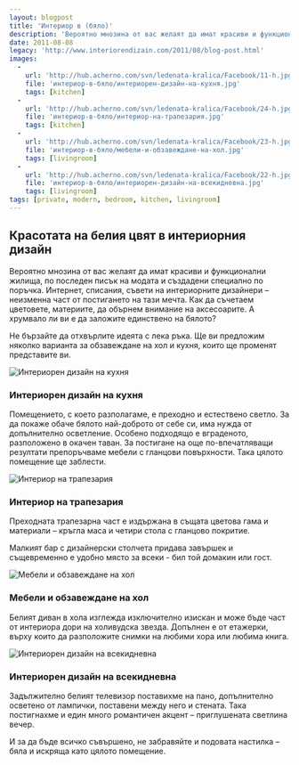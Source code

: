 ```yaml
---
layout: blogpost
title: 'Интериор в (бяло)'
description: 'Вероятно мнозина от вас желаят да имат красиви и функционални жилища, по последен писък на модата и създадени специално по поръчка. Интернет, списания, съвети на интериорните дизайнери – неизменна част от постигането на тази мечта. Как да съчетаем цветовете, материите, да обърнем внимание на аксесоарите. А хрумвало ли ви е да заложите единствено на бялото?'
date: 2011-08-08
legacy: 'http://www.interiorendizain.com/2011/08/blog-post.html'
images:
  -
    url: 'http://hub.acherno.com/svn/ledenata-kralica/Facebook/11-h.jpg'
    file: 'интериор-в-бяло/интериорен-дизайн-на-кухня.jpg'
    tags: [kitchen]
  -
    url: 'http://hub.acherno.com/svn/ledenata-kralica/Facebook/24-h.jpg'
    file: 'интериор-в-бяло/интериор-на-трапезария.jpg'
    tags: [kitchen]
  -
    url: 'http://hub.acherno.com/svn/ledenata-kralica/Facebook/23-h.jpg'
    file: 'интериор-в-бяло/мебели-и-обзавеждане-на-хол.jpg'
    tags: [livingroom]
  -
    url: 'http://hub.acherno.com/svn/ledenata-kralica/Facebook/22-h.jpg'
    file: 'интериор-в-бяло/интериорен-дизайн-на-всекидневна.jpg'
    tags: [livingroom]
tags: [private, modern, bedroom, kitchen, livingroom]
---
```

## Красотата на белия цвят в **интериорния дизайн**
Вероятно мнозина от вас желаят да имат красиви и функционални жилища, по последен писък на модата и създадени специално по поръчка. Интернет, списания, съвети на интериорните дизайнери – неизменна част от постигането на тази мечта. Как да съчетаем цветовете, материите, да обърнем внимание на аксесоарите. А хрумвало ли ви е да заложите единствено на бялото?

Не бързайте да отхвърлите идеята с лека ръка. Ще ви предложим няколко варианта за обзавеждане на хол и кухня, които ще променят представите ви.

![Интериорен дизайн на кухня](интериор-в-бяло/интериорен-дизайн-на-кухня.jpg)
### Интериорен дизайн на **кухня**

Помещението, с което разполагаме, е преходно и естествено светло. За да покаже обаче бялото най-доброто от себе си, има нужда от допълнително осветление. Особено подходящо е вграденото, разположено в окачен таван. За постигане на още по-впечатляващи резултати препоръчваме мебели с гланцови повърхности. Така цялото помещение ще заблести.

![Интериор на трапезария](интериор-в-бяло/интериор-на-трапезария.jpg)
### Интериор на **трапезария**

Преходната трапезарна част е издържана в същата цветова гама и материали – кръгла маса и четири стола с гланцово покритие.

Малкият бар с дизайнерски столчета придава завършек и същевременно е удобно място за всеки - бил той домакин или гост.

![Мебели и обзавеждане на хол](интериор-в-бяло/мебели-и-обзавеждане-на-хол.jpg)
### Мебели и обзавеждане на **хол**

Белият диван в хола изглежда изключително изискан и може бъде част от интериора дори на холивудска звезда. Допълнен е от етажерки, върху които да разположите снимки на любими хора или любима книга.

![Интериорен дизайн на всекидневна](интериор-в-бяло/интериорен-дизайн-на-всекидневна.jpg)
### Интериорен дизайн на **всекидневна**

Задължително белият телевизор поставихме на пано, допълнително осветено от лампички, поставени между него и стената. Така постигнахме и един много романтичен акцент – приглушената светлина вечер.

И за да бъде всичко съвършено, не забравяйте и подовата настилка – бяла и искряща като цялото помещение.
